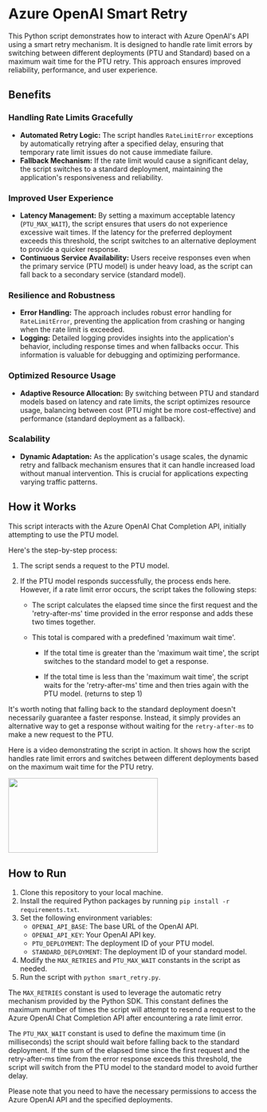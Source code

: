 # Azure OpenAI Smart Retry

This Python script demonstrates how to interact with Azure OpenAI's API using a smart retry mechanism. It is designed to handle rate limit errors by switching between different deployments (PTU and Standard) based on a maximum wait time for the PTU retry. This approach ensures improved reliability, performance, and user experience.

## Benefits

### Handling Rate Limits Gracefully
- **Automated Retry Logic:** The script handles `RateLimitError` exceptions by automatically retrying after a specified delay, ensuring that temporary rate limit issues do not cause immediate failure.
- **Fallback Mechanism:** If the rate limit would cause a significant delay, the script switches to a standard deployment, maintaining the application's responsiveness and reliability.

### Improved User Experience
- **Latency Management:** By setting a maximum acceptable latency (`PTU_MAX_WAIT`), the script ensures that users do not experience excessive wait times. If the latency for the preferred deployment exceeds this threshold, the script switches to an alternative deployment to provide a quicker response.
- **Continuous Service Availability:** Users receive responses even when the primary service (PTU model) is under heavy load, as the script can fall back to a secondary service (standard model).

### Resilience and Robustness
- **Error Handling:** The approach includes robust error handling for `RateLimitError`, preventing the application from crashing or hanging when the rate limit is exceeded.
- **Logging:** Detailed logging provides insights into the application's behavior, including response times and when fallbacks occur. This information is valuable for debugging and optimizing performance.

### Optimized Resource Usage
- **Adaptive Resource Allocation:** By switching between PTU and standard models based on latency and rate limits, the script optimizes resource usage, balancing between cost (PTU might be more cost-effective) and performance (standard deployment as a fallback).

### Scalability
- **Dynamic Adaptation:** As the application's usage scales, the dynamic retry and fallback mechanism ensures that it can handle increased load without manual intervention. This is crucial for applications expecting varying traffic patterns.

## How it Works

This script interacts with the Azure OpenAI Chat Completion API, initially attempting to use the PTU model.

Here's the step-by-step process:

1.  The script sends a request to the PTU model.

2.  If the PTU model responds successfully, the process ends here. 
    However, if a rate limit error occurs, the script takes the following steps:

    - The script calculates the elapsed time since the first request and the 'retry-after-ms' time provided in the error response and adds these two times together.
    
    - This total is compared with a predefined 'maximum wait time'.
     
       - If the total time is greater than the 'maximum wait time', the script switches to the standard model to get a response.

       - If the total time is less than the 'maximum wait time', the script waits for the 'retry-after-ms' time and then tries again with the PTU model. (returns to step 1)

It's worth noting that falling back to the standard deployment doesn't necessarily guarantee a faster response. Instead, it simply provides an alternative way to get a response without waiting for the `retry-after-ms` to make a new request to the PTU.

Here is a video demonstrating the script in action. It shows how the script handles rate limit errors and switches between different deployments based on the maximum wait time for the PTU retry.

<a href="https://www.youtube.com/embed/iQnW0cy1-sY" target="_blank"><img src="https://img.youtube.com/vi/iQnW0cy1-sY/hqdefault.jpg" width="300" height="150" /></a>

## How to Run

1. Clone this repository to your local machine.
2. Install the required Python packages by running `pip install -r requirements.txt`.
3. Set the following environment variables:
    - `OPENAI_API_BASE`: The base URL of the OpenAI API.
    - `OPENAI_API_KEY`: Your OpenAI API key.
    - `PTU_DEPLOYMENT`: The deployment ID of your PTU model.
    - `STANDARD_DEPLOYMENT`: The deployment ID of your standard model.
4. Modify the `MAX_RETRIES` and `PTU_MAX_WAIT` constants in the script as needed.
5. Run the script with `python smart_retry.py`.

The `MAX_RETRIES` constant is used to leverage the automatic retry mechanism provided by the Python SDK. This constant defines the maximum number of times the script will attempt to resend a request to the Azure OpenAI Chat Completion API after encountering a rate limit error.

The `PTU_MAX_WAIT` constant is used to define the maximum time (in milliseconds) the script should wait before falling back to the standard deployment. If the sum of the elapsed time since the first request and the retry-after-ms time from the error response exceeds this threshold, the script will switch from the PTU model to the standard model to avoid further delay.

Please note that you need to have the necessary permissions to access the Azure OpenAI API and the specified deployments.
